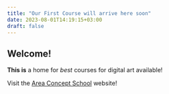 ```yaml
---
title: "Our First Course will arrive here soon"
date: 2023-08-01T14:19:15+03:00
draft: false
---
```


## Welcome!

**This is** a home for *best* courses for digital art available!

Visit the [Area Concept School](https://areaconcept.eu.org) website!